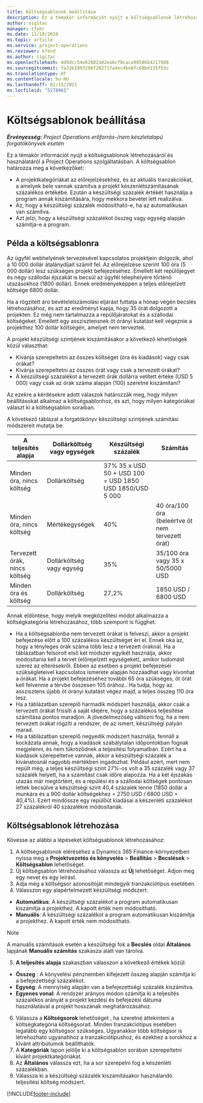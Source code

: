 ```yaml
---
title: Költségsablonok beállítása
description: Ez a témakör információt nyújt a költségsablonok létrehozásáról és használatáról a Project Operations szolgáltatásban.
author: sigitac
manager: tfehr
ms.date: 11/18/2020
ms.topic: article
ms.service: project-operations
ms.reviewer: kfend
ms.author: sigitac
ms.openlocfilehash: 4d9dcc54e62682a02ea6cf8caca90586b4217908
ms.sourcegitcommit: fa32b1893286f20271fa4ec4be8fc68bd135f53c
ms.translationtype: HT
ms.contentlocale: hu-HU
ms.lasthandoff: 02/15/2021
ms.locfileid: "5278961"
---
```

# <a name="set-up-cost-templates"></a>Költségsablonok beállítása

_**Érvényesség:** Project Operations erőforrás-/nem készletalapú forgatókönyvek esetén_


Ez a témakör információt nyújt a költségsablonok létrehozásáról és használatáról a Project Operations szolgáltatásban. A költségsablon határozza meg a következőket:

- A projektkategóriákat az előrejelzésekhez, és az aktuális tranzakciókat, a amelyek bele vannak számítva a projekt készenlétszámításának százalékos értékébe. Ezután a készültségi százalék értékét használja a program annak kiszámítására, hogy mekkora bevétel lett realizálva.
- Az, hogy a készültségi százalék módosítható-e, ha az automatikusan van számítva.
- Azt jelzi, hogy a készültségi százalékot összeg vagy egység alapján számítja-e a program.

## <a name="cost-template-example"></a>Példa a költségsablonra

Az ügyfél webhelyének tervezésével kapcsolatos projektjein dolgozik, ahol a 10 000 dollár átalánydíjait számít fel. Az előrejelzése szerint 100 óra (5 000 dollár) lesz szükséges projekt befejezéséhez. Emellett két repülőjegyet és négy szállodai éjszakát is becsül az ügyfél telephelyére történő utazásokhoz (1800 dollár). Ennek eredményeképpen a teljes előrejelzett költsége 6800 dollár.

Ha a rögzített árú bevételelszámolási eljárást futtatja a hónap végén becslés létrehozásához, és azt az eredményt kapja, hogy 35 órát dolgozott a projekten. Ez még nem tartalmazza a repülőjáratokat és a szállodai költségeket. Emellett egy asszisztensnek öt órányi kutatást kell végeznie a projekthez 100 dollár költségén, amelyet nem terveztek.

A projekt készültségi szintjének kiszámításakor a következő lehetőségek közül választhat:

- Kívánja szerepeltetni az összes költséget (óra és kiadások) vagy csak órákat?
- Kívánja szerepeltetni az összes órát vagy csak a tervezett órákat?
- A készültségi százalékot a tervezett órák dollárra vetített értéke (USD 5 000) vagy csak az órák száma alapján (100) szeretné kiszámítani?

Az ezekre a kérdésekre adott válaszok határozzák meg, hogy milyen beállításokat alkalmaz a költségsablonhoz, és azt, hogy milyen kategóriákat választ ki a költségsablon soraiban.

A következő táblázat a forgatókönyv készültségi szintjének számítási módszereit mutatja be.

| A teljesítés alapja | Dollárköltség vagy egységek | Készültségi százalék | Számítás |
| --- | --- | --- | --- |
| Minden óra, nincs költség | Dollárköltség | 37% 35 x USD 50 + USD 100 = USD 1850 USD 1850/USD 5 000 |
| Minden óra, nincs költség | Mértékegységek | 40% | 40 óra/100 óra (beleértve öt nem tervezett órát) |
| Tervezett órák, nincs költség | Dollárköltség vagy egység | 35% | 35/100 óra vagy 35 x 50/5000 USD |
| Minden óra és költség | Dollárköltség | 27,2% | 1850 USD / 6800 USD |

Annak eldöntése, hogy melyik megközelítési módot alkalmazza a költségkategória létrehozásához, több szempont is függhet:

- Ha a költségsablonba nem tervezett órákat is felveszi, akkor a projekt befejezése előtt a 100 százalékos készültséget éri el. Ennek oka az, hogy a tényleges órák száma több lesz a tervezett óráknál. Ha a táblázatban felsorolt első két módszer egyikét használja, akkor módosítania kell a tervet (előrejelzett egységeket), amikor tudomást szerez az eltérésekről. Ebben az esetben a projekt befejezéséi szükségleteivel kapcsolatos ismerete alapján hozzáadhat vagy kivonhat a órákat. Ha a projekt befejezéséhez további 65 óra szükséges, öt órát kell felvennie a tervbe összesen 105 órához.. Ha tudja, hogy az asszisztens újabb öt órányi kutatást végez majd, a teljes összeg 110 óra lesz.
- Ha a táblázatban szereplő harmadik módszert használja, akkor csak a tervezett órákat frissíti a saját idejére, hogy a százalékos teljesítése számítása pontos maradjon. A jövedelmezőség változni fog, ha a nem tervezett órákat rögzíti a rendszer, de az ismert, készültségi pályán marad.
- Ha a táblázatban szereplő negyedik módszert használja, fennáll a kockázata annak, hogy a kiadások szabálytalan időpontokban fognak megjelenni, és nem tükröződnek a teljesítési folyamatban. Ezért ha a kiadások szerepeltetve vannak, akkor a készültségi százalék a kívánatosnál nagyobb mértékben ingadozhat. Például azért, mert nem repült még, a teljes készültségi szint 27%-os volt a 35 százalék vagy 37 százalék helyett, ha a számítást csak időre alapozza. Ha a két éjszakás utazás már megtörtént, és a repülési és a szállodai költségek pontosan lettek becsülve a készültségi szint 40,4 százalék lenne (1850 dollár a munkára és a 900 dollár költségekhez = 2750 USD / 6800 USD = 40,4%). Ezért mindössze egy repülőút kiadásai a készenléti százalékot 27 százalékról 40 százalékre módosítanák.

## <a name="create-cost-templates"></a>Költségsablonok létrehozása
Kövesse az alábbi a lépéseket költségsablonok létrehozásához:

1. A költségsablonok eléréséhez a Dynamics 365 Finance-környezetben nyissa meg a **Projektvezetés és könyvelés** > **Beállítás** > **Becslések** > **Költségsablon** lehetőséget.
2. Új költségsablon létrehozásához válassza az **Új** lehetőséget. Adjon meg egy nevet és egy leírást.
3. Adja meg a költségsor azonosítóját mindegyik tranzakciótípus esetében.
4. Válasszon egy alapértelmezett készültségi módszert:

  - **Automatikus**: A készültségi százalékot a program automatikusan kiszámítja a projekthez. A kapott érték nem módosítható.
  - **Manuális**: A készültségi százalékot a program automatikusan kiszámítja a projekthez. A kapott érték nem módosítható.

  > [!NOTE]
  > A manuális számítások esetén a készültségi fok a **Becslés** oldal **Általános** lapjának **Manuális számítás** szakasza alatt van tárolva.

5. **A teljesítés alapja** szakaszban válasszon a következő értékek közül:

  - **Összeg** : A könyvelési pénznemben kifejezett összeg alapján számítja ki a befejezettségi százalékot.
  - **Egység**: A mennyiség alapján van a befejezettségi százalék kiszámítva.
  - **Egyenes vonal**: A rendszer arányos módon számítja ki a teljesítés százalékos arányát a projekt kezdési és befejezési dátuma használatával a projekt hosszának meghatározásához.

6. Válassza a **Költségsorok** lehetőséget , ha szeretné áttekinteni a költségkategória költségsorait. Minden tranzakciótípus esetében legalább egy költségsor szükséges. Ugyanakkor több költségsor is létrehozható ugyanahhoz a tranzakciótípushoz, és ezekhez a sorokhoz a kívánt attribútumok beállíthatók.
7. A **Kategóriák** lapon jelölje ki a költségsablon sorában szerepeltetni kívánt projektkategóriákat.
8. Az **Általános** válassza ezt, ha a sor szerepelni fog a készenléti százalékban.
9. Válassza ki a készültségi százalék kiszámításakor használandó teljesítési költség módszert.


[!INCLUDE[footer-include](../includes/footer-banner.md)]